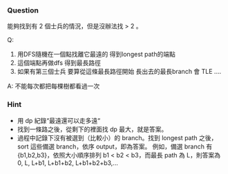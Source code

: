 ### Question
能夠找到有 2 個士兵的情況，但是沒辦法找 > 2 。

Q: 
1. 用DFS隨機在一個點找離它最遠的 得到longest path的端點
2. 這個端點再做dfs 得到最長路徑
3. 如果有第三個士兵 要算從這條最長路徑開始 長出去的最長branch
會 TLE ....

A: 不能每次都把每棵樹都看過一次  

### Hint
* 用 dp 紀錄“最遠還可以走多遠“
* 找到一條路之後，從剩下的裡面找 dp 最大，就是答案。
* 過程中記錄下沒有被選到（比較小）的 branch。找到 longest path 之後，sort 這些備選 branch，依序 output，即為答案。 例如，備選 branch 有 {b1,b2,b3}，依照大小順序排列 b1 < b2 < b3，而最長 path 為 L，則答案為 0, L, L+b1, L+b1+b2, L+b1+b2+b3,... 

